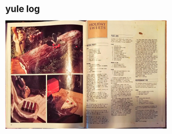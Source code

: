 yule  log
======================================
![Original Recipe](./imgs/yule__log.jpg "Original Recipe ")
